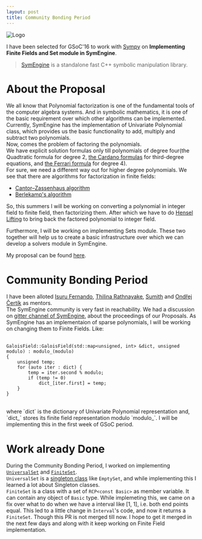 ```yaml
---
layout: post
title: Community Bonding Period
---
```


![Logo](https://summerofcode.withgoogle.com/static/img/summer-of-code-logo.svg)

I have been selected for GSoC'16 to work with [Sympy](http://www.sympy.org/) on **Implementing Finite Fields and Set module in SymEngine**.

> [SymEngine](https://github.com/sympy/symengine) is a standalone fast C++ symbolic manipulation library.

# About the Proposal

We all know that Polynomial factorization is one of the fundamental tools of the computer algebra systems. And in symbolic mathematics, it is one of the basic requirement over which other algorithms can be implemented.<br/>
Currently, SymEngine has the implementation of Univariate Polynomial class, which provides us the basic functionality to add, multiply and subtract two polynomials.<br/>
Now, comes the problem of factoring the polynomials.<br/>
We have explicit solution formulas only till polynomials of degree four(the Quadtratic formula for degree 2, [the Cardano formulas](http://en.wikipedia.org/wiki/Cardano_formula#Cardano.27s_method) for third-degree equations, and [the Ferrari formula](http://en.wikipedia.org/wiki/Quartic_function#The_general_case.2C_along_Ferrari.27s_lines) for degree 4).<br/>
For sure, we need a different way out for higher degree polynomials.
We see that there are algorithms for factorization in finite fields:

- [Cantor–Zassenhaus algorithm](https://en.wikipedia.org/wiki/Cantor%E2%80%93Zassenhaus_algorithm)
- [Berlekamp's algorithm](https://en.wikipedia.org/wiki/Berlekamp's_algorithm)

So, this summers I will be working on converting a polynomial in integer field to finite field, then factorizing them. After which we have to do [Hensel Lifting](https://en.wikipedia.org/wiki/Hensel's_lemma) to bring back the factored polynomial to integer field.

Furthermore, I will be working on implementing Sets module. These two together will help us to create a basic infrastructure over which we can develop a solvers module in SymEngine.<br/>

My proposal can be found [here](https://github.com/sympy/sympy/wiki/GSoC-2016-Application-Nishant-Nikhil:-Implementing-Finite-Fields-and-Set-module-in-SymEngine).

# Community Bonding Period

I have been alloted [Isuru Fernando](https://github.com/isuruf), [Thilina Rathnayake](https://github.com/thilinarmtb), [Sumith](https://github.com/Sumith1896) and [Ondřej Čertík](https://github.com/certik) as mentors.<br/>
The SymEngine community is very fast in reachability.
We had a discussion on [gitter channel of SymEngine](https://gitter.im/symengine/symengine), about the proceedings of our Proposals. As SymEngine has an implementaion of sparse polynomials, I will be working on changing them to Finite Fields. Like:<br/><br/>

```
GaloisField::GaloisField(std::map<unsigned, int> &dict, unsigned modulo) : modulo_(modulo)
{
	unsigned temp;
	for (auto iter : dict) {
		temp = iter.second % modulo;
		if (temp != 0)
			dict_[iter.first] = temp;
	}
}
```

<br/>
where `dict` is the dictionary of Univariate Polynomial representation and, `dict_` stores its finite field representation modulo `modulo_`.
I will be implementing this in the first week of GSoC period.

# Work already Done

During the Community Bonding Period, I worked on implementing [`UniversalSet`](https://github.com/symengine/symengine/pull/934) and [`FiniteSet`](https://github.com/symengine/symengine/pull/942).<br/>
`UniversalSet` is a [singleton class](https://en.wikipedia.org/wiki/Singleton_pattern) like `EmptySet`, and while implementing this I learned a lot about Singleton classes.<br/>
`FiniteSet` is a class with a set of `RCP<const Basic>` as member variable. It can contain any object of `Basic` type. While implemeting this, we came on a fix over what to do when we have a interval like [1, 1], i.e. both end points equal. This led to a little change in `Interval`'s code, and now it returns a `FiniteSet`. Though this PR is not merged till now. I hope to get it merged in the next few days and along with it keep working on Finite Field implementation.

